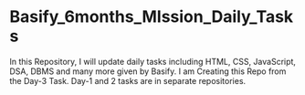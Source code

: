 # Basify_6months_MIssion_Daily_Tasks
 In this Repository, I will update daily tasks including HTML, CSS, JavaScript, DSA, DBMS and many more given by Basify.
 I am Creating this Repo from the Day-3 Task. Day-1 and 2 tasks are in separate repositories.
